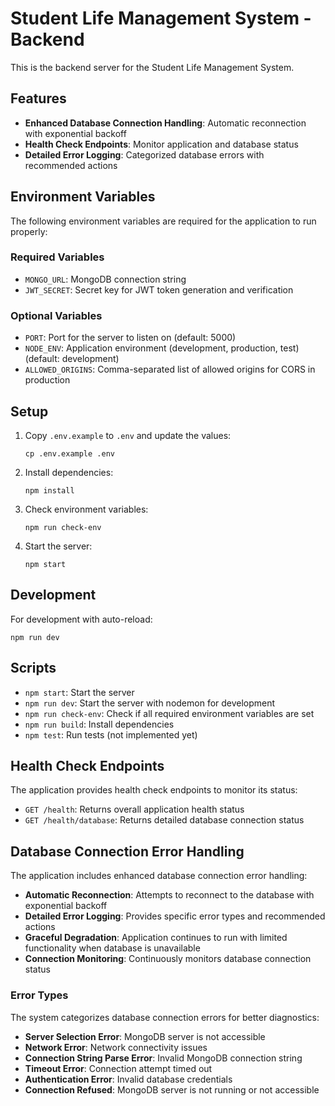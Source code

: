 # Student Life Management System - Backend

This is the backend server for the Student Life Management System.

## Features

- **Enhanced Database Connection Handling**: Automatic reconnection with exponential backoff
- **Health Check Endpoints**: Monitor application and database status
- **Detailed Error Logging**: Categorized database errors with recommended actions

## Environment Variables

The following environment variables are required for the application to run properly:

### Required Variables

- `MONGO_URL`: MongoDB connection string
- `JWT_SECRET`: Secret key for JWT token generation and verification

### Optional Variables

- `PORT`: Port for the server to listen on (default: 5000)
- `NODE_ENV`: Application environment (development, production, test) (default: development)
- `ALLOWED_ORIGINS`: Comma-separated list of allowed origins for CORS in production

## Setup

1. Copy `.env.example` to `.env` and update the values:
   ```
   cp .env.example .env
   ```

2. Install dependencies:
   ```
   npm install
   ```

3. Check environment variables:
   ```
   npm run check-env
   ```

4. Start the server:
   ```
   npm start
   ```

## Development

For development with auto-reload:
```
npm run dev
```

## Scripts

- `npm start`: Start the server
- `npm run dev`: Start the server with nodemon for development
- `npm run check-env`: Check if all required environment variables are set
- `npm run build`: Install dependencies
- `npm test`: Run tests (not implemented yet)

## Health Check Endpoints

The application provides health check endpoints to monitor its status:

- `GET /health`: Returns overall application health status
- `GET /health/database`: Returns detailed database connection status

## Database Connection Error Handling

The application includes enhanced database connection error handling:

- **Automatic Reconnection**: Attempts to reconnect to the database with exponential backoff
- **Detailed Error Logging**: Provides specific error types and recommended actions
- **Graceful Degradation**: Application continues to run with limited functionality when database is unavailable
- **Connection Monitoring**: Continuously monitors database connection status

### Error Types

The system categorizes database connection errors for better diagnostics:

- **Server Selection Error**: MongoDB server is not accessible
- **Network Error**: Network connectivity issues
- **Connection String Parse Error**: Invalid MongoDB connection string
- **Timeout Error**: Connection attempt timed out
- **Authentication Error**: Invalid database credentials
- **Connection Refused**: MongoDB server is not running or not accessible